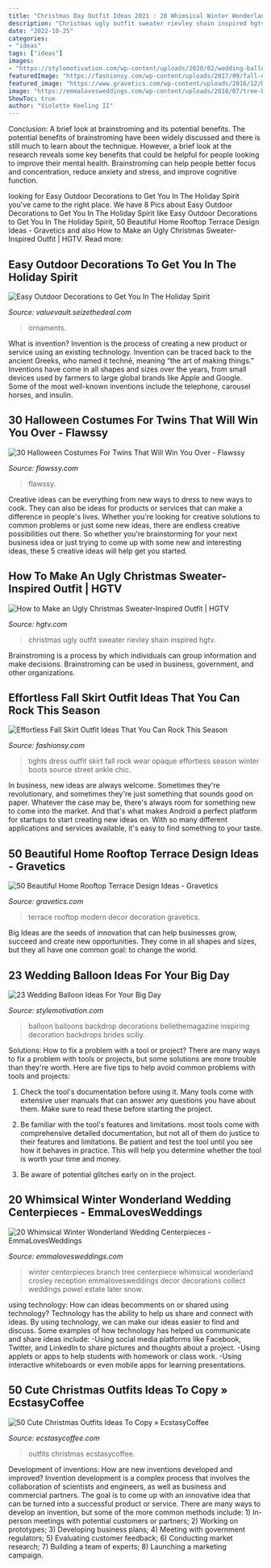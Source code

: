 ```yaml
---
title: "Christmas Day Outfit Ideas 2021 : 20 Whimsical Winter Wonderland Wedding Centerpieces"
description: "Christmas ugly outfit sweater rievley shain inspired hgtv"
date: "2022-10-25"
categories:
- "ideas"
tags: ["ideas"]
images:
- "https://stylemotivation.com/wp-content/uploads/2020/02/wedding-balloon-backdrop-15-615x923.jpg"
featuredImage: "https://fashionsy.com/wp-content/uploads/2017/09/fall-outfit-8.jpg"
featured_image: "https://www.gravetics.com/wp-content/uploads/2016/12/Decorating-ideas-for-innovative-design-modern-terrace.jpg"
image: "https://emmalovesweddings.com/wp-content/uploads/2018/07/tree-branch-winter-wedding-centerpiece-ideas.jpg"
ShowToc: true
author: "Violette Keeling II"
---
```



Conclusion: A brief look at brainstroming and its potential benefits.
The potential benefits of brainstroming have been widely discussed and there is still much to learn about the technique. However, a brief look at the research reveals some key benefits that could be helpful for people looking to improve their mental health. Brainstroming can help people better focus and concentration, reduce anxiety and stress, and improve cognitive function.

	

		
looking for Easy Outdoor Decorations to Get You In The Holiday Spirit you've came to the right place. We have 8 Pics about Easy Outdoor Decorations to Get You In The Holiday Spirit like Easy Outdoor Decorations to Get You In The Holiday Spirit, 50 Beautiful Home Rooftop Terrace Design Ideas - Gravetics and also How to Make an Ugly Christmas Sweater-Inspired Outfit | HGTV. Read more:
		
    
## Easy Outdoor Decorations To Get You In The Holiday Spirit

<img loading=lazy src="https://townsquare.media/site/949/files/2020/11/2020OutdoorDecorFEAT.jpg?w=1200&amp;h=0&amp;zc=1&amp;s=0&amp;a=t&amp;q=89" onerror="this.onerror=null;this.src='https://tse4.mm.bing.net/th?id=OIP.V6cFC4SngzQ26LKPdgQ1pwHaE7&amp;pid=15.1';" alt="Easy Outdoor Decorations to Get You In The Holiday Spirit">

_Source: valuevault.seizethedeal.com_

>ornaments. 

	

What is invention?
Invention is the process of creating a new product or service using an existing technology. Invention can be traced back to the ancient Greeks, who named it technē, meaning “the art of making things.” Inventions have come in all shapes and sizes over the years, from small devices used by farmers to large global brands like Apple and Google. Some of the most well-known inventions include the telephone, carousel horses, and insulin.

    
## 30 Halloween Costumes For Twins That Will Win You Over - Flawssy

<img loading=lazy src="https://www.flawssy.com/wp-content/uploads/2016/05/Twin-Day-Costume-Ideas-1.jpg" onerror="this.onerror=null;this.src='https://tse3.mm.bing.net/th?id=OIP.hQkHtVgnncx7aJl4-Rl_zQHaJ4&amp;pid=15.1';" alt="30 Halloween Costumes For Twins That Will Win You Over - Flawssy">

_Source: flawssy.com_

>flawssy. 

	

Creative ideas can be everything from new ways to dress to new ways to cook. They can also be ideas for products or services that can make a difference in people's lives. Whether you're looking for creative solutions to common problems or just some new ideas, there are endless creative possibilities out there. So whether you're brainstorming for your next business idea or just trying to come up with some new and interesting ideas, these 5 creative ideas will help get you started.

    
## How To Make An Ugly Christmas Sweater-Inspired Outfit | HGTV

<img loading=lazy src="https://hgtvhome.sndimg.com/content/dam/images/hgtv/fullset/2018/12/3/0/original_Shain-Rievley_ugly-Christmas-beauty9.jpg.rend.hgtvcom.616.822.suffix/1543866941888.jpeg" onerror="this.onerror=null;this.src='https://tse2.mm.bing.net/th?id=OIP.UezgS9Y6vgLcehEJydmUmgHaJ4&amp;pid=15.1';" alt="How to Make an Ugly Christmas Sweater-Inspired Outfit | HGTV">

_Source: hgtv.com_

>christmas ugly outfit sweater rievley shain inspired hgtv. 

	

Brainstroming is a process by which individuals can group information and make decisions. Brainstroming can be used in business, government, and other organizations.

    
## Effortless Fall Skirt Outfit Ideas That You Can Rock This Season

<img loading=lazy src="https://fashionsy.com/wp-content/uploads/2017/09/fall-outfit-8.jpg" onerror="this.onerror=null;this.src='https://tse3.mm.bing.net/th?id=OIP.yzUodEA6iHXYKRrYL8wp5QHaLH&amp;pid=15.1';" alt="Effortless Fall Skirt Outfit Ideas That You Can Rock This Season">

_Source: fashionsy.com_

>tights dress outfit skirt fall rock wear opaque effortless season winter boots source street ankle chic. 

	

In business, new ideas are always welcome. Sometimes they're revolutionary, and sometimes they're just something that sounds good on paper. Whatever the case may be, there's always room for something new to come into the market. And that's what makes Android a perfect platform for startups to start creating new ideas on. With so many different applications and services available, it's easy to find something to your taste.

    
## 50 Beautiful Home Rooftop Terrace Design Ideas - Gravetics

<img loading=lazy src="https://www.gravetics.com/wp-content/uploads/2016/12/Decorating-ideas-for-innovative-design-modern-terrace.jpg" onerror="this.onerror=null;this.src='https://tse2.mm.bing.net/th?id=OIP.RnuK7uVdNfwSiwTP6L0oOgHaLJ&amp;pid=15.1';" alt="50 Beautiful Home Rooftop Terrace Design Ideas - Gravetics">

_Source: gravetics.com_

>terrace rooftop modern decor decoration gravetics. 

	

Big Ideas are the seeds of innovation that can help businesses grow, succeed and create new opportunities. They come in all shapes and sizes, but they all have one common goal: to change the world.

    
## 23 Wedding Balloon Ideas For Your Big Day

<img loading=lazy src="https://stylemotivation.com/wp-content/uploads/2020/02/wedding-balloon-backdrop-15-615x923.jpg" onerror="this.onerror=null;this.src='https://tse4.mm.bing.net/th?id=OIP.h-Kqp3XuJcL8A9J3FucjeQHaLH&amp;pid=15.1';" alt="23 Wedding Balloon Ideas For Your Big Day">

_Source: stylemotivation.com_

>balloon balloons backdrop decorations bellethemagazine inspiring decoration backdrops brides sciliy. 

	

Solutions: How to fix a problem with a tool or project?
There are many ways to fix a problem with tools or projects, but some solutions are more trouble than they're worth. Here are five tips to help avoid common problems with tools and projects:
1. Check the tool's documentation before using it. Many tools come with extensive user manuals that can answer any questions you have about them. Make sure to read these before starting the project.

2. Be familiar with the tool's features and limitations. most tools come with comprehensive detailed documentation, but not all of them do justice to their features and limitations. Be patient and test the tool until you see how it behaves in practice. This will help you determine whether the tool is worth your time and money.

3. Be aware of potential glitches early on in the project.

    
## 20 Whimsical Winter Wonderland Wedding Centerpieces - EmmaLovesWeddings

<img loading=lazy src="https://emmalovesweddings.com/wp-content/uploads/2018/07/tree-branch-winter-wedding-centerpiece-ideas.jpg" onerror="this.onerror=null;this.src='https://tse2.mm.bing.net/th?id=OIP.yR7fh1_DCzOwkbX7j9nSJAHaLZ&amp;pid=15.1';" alt="20 Whimsical Winter Wonderland Wedding Centerpieces - EmmaLovesWeddings">

_Source: emmalovesweddings.com_

>winter centerpieces branch tree centerpiece whimsical wonderland crosley reception emmalovesweddings decor decorations collect weddings powel estate later snow. 

	

using technology: How can ideas becomments on or shared using technology?
Technology has the ability to help us share and connect with ideas. By using technology, we can make our ideas easier to find and discuss. Some examples of how technology has helped us communicate and share ideas include: 
-Using social media platforms like Facebook, Twitter, and LinkedIn to share pictures and thoughts about a project. 
-Using applets or apps to help students with homework or class work. 
-Using interactive whiteboards or even mobile apps for learning presentations.

    
## 50 Cute Christmas Outfits Ideas To Copy » EcstasyCoffee

<img loading=lazy src="https://i2.wp.com/www.ecstasycoffee.com/wp-content/uploads/2016/10/Cute-Christmas-outfits-4.jpg?resize=564%2C962" onerror="this.onerror=null;this.src='https://tse4.mm.bing.net/th?id=OIP.fhfQbjJBaSzo5LD08109owHaMo&amp;pid=15.1';" alt="50 Cute Christmas Outfits Ideas To Copy » EcstasyCoffee">

_Source: ecstasycoffee.com_

>outfits christmas ecstasycoffee. 

	

Development of inventions: How are new inventions developed and improved?
Invention development is a complex process that involves the collaboration of scientists and engineers, as well as business and commercial partners. The goal is to come up with an innovative idea that can be turned into a successful product or service. There are many ways to develop an invention, but some of the more common methods include: 1) In-person meetings with potential customers or partners; 2) Working on prototypes; 3) Developing business plans; 4) Meeting with government regulators; 5) Evaluating customer feedback; 6) Conducting market research; 7) Building a team of experts; 8) Launching a marketing campaign.

